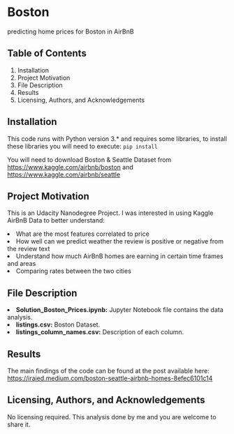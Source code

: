 # Boston
predicting home prices for Boston in AirBnB

## Table of Contents
1. Installation
2. Project Motivation
3. File Description
4. Results
5. Licensing, Authors, and Acknowledgements

## Installation
This code runs with Python version 3.* and requires some libraries, to install these libraries you will need to execute:
`pip install`

You will need to download Boston & Seattle Dataset from https://www.kaggle.com/airbnb/boston and https://www.kaggle.com/airbnb/seattle

## Project Motivation
This is an Udacity Nanodegree Project. I was interested in using Kaggle AirBnB Data to better understand:
<li> What are the most features correlated to price
<li> How well can we predict weather the review is positive or negative from the review text
<li> Understand how much AirBnB homes are earning in certain time frames and areas
<li> Comparing rates between the two cities
  
## File Description
  <li> <b>Solution_Boston_Prices.ipynb:</b> Jupyter Notebook file contains the data analysis.
  <li> <b>listings.csv:</b> Boston Dataset.
  <li> <b>listings_column_names.csv:</b> Description of each column.
    
## Results
The main findings of the code can be found at the post available here: https://iraied.medium.com/boston-seattle-airbnb-homes-8efec6101c14

## Licensing, Authors, and Acknowledgements
No licensing required.
This analysis done by me and you are welcome to share it.
